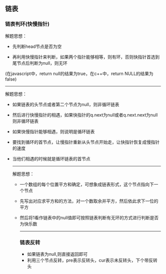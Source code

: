 ## 链表

### 链表判环(快慢指针)

[141.环形判环]: https://leetcode.cn/problems/linked-list-cycle/

解题思想：

* 先判断head节点是否为空

* 再利用快慢指针来判断，如果两个指针能够相等，则有环，否则快指针首选到尾节点后判断为null，则无环

(在javascript中，return null的结果为true，在c++中，return NULL的结果为false)

------

[142.环形链表]: https://leetcode.cn/problems/linked-list-cycle-ii/

解题思想：

* 如果链表的头节点或者第二个节点为null，则非循环链表

* 然后进行快慢指针的相遇，如果快指针的q.next为null或者q.next.next为null则非循环链表

* 如果快慢指针能够相遇，则说明是循环链表

* 要找到循环的首节点，让慢指针重新从头节点开始走，让快指针恢复成慢指针的速度

* 当他们相遇的时候就是循环链表的首节点

  ------

  [202.快乐数]: https://leetcode.cn/problems/happy-number/

  解题思想：

  * 一个数组的每个位置平方和确定，可想象成链表形式，这个节点指向下一个节点

  * 先写出对应求平方和的方法，对一个数取余并平方，然后依此求下一位的平方

  * 然后将1看作链表中的null值即可按照链表判断有无环的方式进行判断是否为快乐数

    ------

    ### 链表反转

    [206.反转链表]: https://leetcode.cn/problems/reverse-linked-list/

    * 如果链表为null,则直接返回即可
    * 利用三个节点反转，pre表示反转头，cur表示未反转头，下个带反转头

